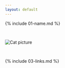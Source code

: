 ```yaml
---
layout: default
---
```


{% include 01-name.md %}

<br>

![Cat picture](https://octodex.github.com/images/yaktocat.png)

<br>

{% include 03-links.md %}

